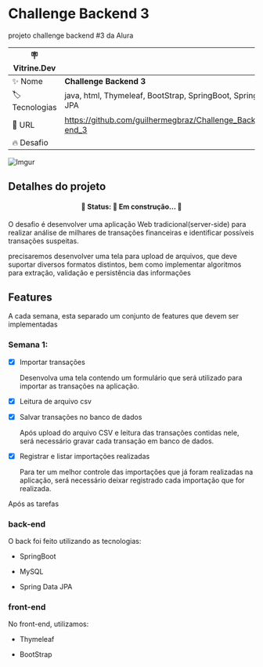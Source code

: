 # Challenge Backend 3

projeto challenge backend #3 da Alura


| :placard: Vitrine.Dev |     |
| -------------  | --- |
| :sparkles: Nome        | **Challenge Backend 3**
| :label: Tecnologias | java, html, Thymeleaf, BootStrap, SpringBoot, Spring JPA
| :rocket: URL         | https://github.com/guilhermegbraz/Challenge_Back-end_3
| :fire: Desafio     | 

<!-- Inserir imagem com a #vitrinedev ao final do link -->
![Imgur](#vitrinedev)

## Detalhes do projeto

<h4 align="center"> 
	🚧  Status: 🚧 Em construção...  🚧
</h4>

O desafio é desenvolver uma aplicação Web tradicional(server-side) para realizar análise de milhares de transações 
financeiras e identificar possíveis transações suspeitas.

precisaremos desenvolver uma tela para upload de arquivos, que deve suportar diversos formatos distintos, bem como 
implementar algoritmos para extração, validação e persistência das informações

## Features

A cada semana, esta separado um conjunto de features que devem ser implementadas 

### Semana 1:

- [x] Importar transações 

    Desenvolva uma tela contendo um formulário que será utilizado para importar as transações na aplicação.

- [x] Leitura de arquivo csv 

- [x] Salvar transações no banco de dados 

    Após upload do arquivo CSV e leitura das transações contidas nele, será necessário gravar cada transação em banco de dados.
    
- [x] Registrar e listar importações realizadas 

    Para ter um melhor controle das importações que já foram realizadas na aplicação, será necessário deixar registrado cada importação que for realizada.

Após as tarefas


### back-end
O back foi feito utilizando as tecnologias:

  - SpringBoot

  - MySQL

  - Spring Data JPA


### front-end

No front-end, utilizamos:

- Thymeleaf

- BootStrap
